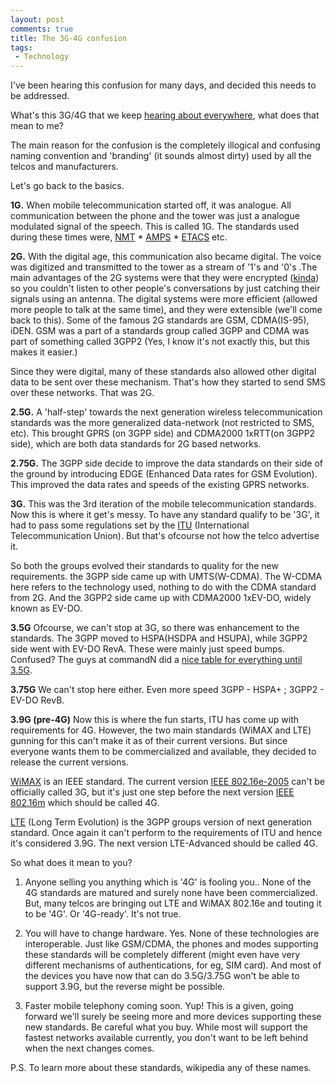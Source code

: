 ```yaml
---
layout: post
comments: true
title: The 3G-4G confusion
tags:
 - Technology
---
```


I've been hearing this confusion for many days, and decided this needs to be addressed.

What's this 3G/4G that we keep [hearing about everywhere][0], what does that mean to me?

The main reason for the confusion is the completely illogical and confusing naming convention and 'branding' (it sounds almost dirty) used by all the telcos and manufacturers.

Let's go back to the basics.

**1G.** When mobile telecommunication started off, it was analogue. All communication between the phone and the tower was just a analogue modulated signal of the speech. This is called 1G. The standards used during these times were, [NMT][1] \* [AMPS][2] \* [ETACS][3] etc.

**2G.** With the digital age, this communication also became digital. The voice was digitized and transmitted to the tower as a stream of '1's and '0's .The main advantages of the 2G systems were that they were encrypted ([kinda][4]) so you couldn't listen to other people's conversations by just catching their signals using an antenna. The digital systems were more efficient (allowed more people to talk at the same time), and they were extensible (we'll come back to this). Some of the famous 2G standards are GSM, CDMA(IS-95), iDEN. GSM was a part of a standards group called 3GPP and CDMA was part of something called 3GPP2 (Yes, I know it's not exactly this, but this makes it easier.)

Since they were digital, many of these standards also allowed other digital data to be sent over these mechanism. That's how they started to send SMS over these networks. That was 2G.

**2.5G.** A 'half-step' towards the next generation wireless telecommunication standards was the more generalized data-network (not restricted to SMS, etc). This brought GPRS (on 3GPP side) and CDMA2000 1xRTT(on 3GPP2 side), which are both data standards for 2G based networks.

**2.75G.** The 3GPP side decide to improve the data standards on their side of the ground by introducing EDGE (Enhanced Data rates for GSM Evolution). This improved the data rates and speeds of the existing GPRS networks.

**3G.** This was the 3rd iteration of the mobile telecommunication standards. Now this is where it get's messy. To have any standard qualify to be '3G', it had to pass some regulations set by the [ITU][5] (International Telecommunication Union). But that's ofcourse not how the telco advertise it.

So both the groups evolved their standards to quality for the new requirements. the 3GPP side came up with UMTS(W-CDMA). The W-CDMA here refers to the technology used, nothing to do with the CDMA standard from 2G. And the 3GPP2 side came up with CDMA2000 1xEV-DO, widely known as EV-DO.

**3.5G** Ofcourse, we can't stop at 3G, so there was enhancement to the standards. The 3GPP moved to HSPA(HSDPA and HSUPA), while 3GPP2 side went with EV-DO RevA. These were mainly just speed bumps. Confused? The guys at commandN did a [nice table for everything until 3.5G][6].

**3.75G** We can't stop here either. Even more speed 3GPP - HSPA+ ; 3GPP2 - EV-DO RevB.

**3.9G (pre-4G)** Now this is where the fun starts, ITU has come up with requirements for 4G. However, the two main standards (WiMAX and LTE) gunning for this can't make it as of their current versions. But since everyone wants them to be commercialized and available, they decided to release the current versions.

[WiMAX][7] is an IEEE standard. The current version [IEEE 802.16e-2005][8] can't be officially called 3G, but it's just one step before the next version [IEEE 802.16m][9] which should be called 4G.

[LTE][10] (Long Term Evolution) is the 3GPP groups version of next generation standard. Once again it can't perform to the requirements of ITU and hence it's considered 3.9G. The next version LTE-Advanced should be called 4G.

So what does it mean to you?

1. Anyone selling you anything which is '4G' is fooling you.. None of the 4G standards are matured and surely none have been commercialized. But, many telcos are bringing out LTE and WiMAX 802.16e and touting it to be '4G'. Or '4G-ready'. It's not true.

2. You will have to change hardware. Yes. None of these technologies are interoperable. Just like GSM/CDMA, the phones and modes supporting these standards will be completely different (might even have very different mechanisms of authentications, for eg, SIM card). And most of the devices you have now that can do 3.5G/3.75G won't be able to support 3.9G, but the reverse might be possible.

3. Faster mobile telephony coming soon. Yup! This is a given, going forward we'll surely be seeing more and more devices supporting these new standards. Be careful what you buy. While most will support the fastest networks available currently, you don't want to be left behind when the next changes comes.

P.S. To learn more about these standards, wikipedia any of these names.


[0]: http://www.tech65.org/2010/03/24/65bits-161-repeat-after-me-windows-phone-7-series/
[1]: http://en.wikipedia.org/wiki/Nordic_Mobile_Telephone "Nordic Mobile Telephone"
[2]: http://en.wikipedia.org/wiki/Advanced_Mobile_Phone_System "Advanced Mobile Phone System"
[3]: http://en.wikipedia.org/wiki/ETACS "ETACS"
[4]: http://revision3.com/hak5/shmoocon2010
[5]: http://en.wikipedia.org/wiki/International_Telecommunication_Union
[6]: http://commandn.typepad.com/cN156-techTIPS-CellGenerations.pdf
[7]: http://en.wikipedia.org/wiki/WiMAX
[8]: http://en.wikipedia.org/wiki/IEEE_802.16e-2005 "IEEE 802.16e-2005"
[9]: http://en.wikipedia.org/wiki/IEEE_802.16m "IEEE 802.16m"
[10]: http://en.wikipedia.org/wiki/3GPP_Long_Term_Evolution
